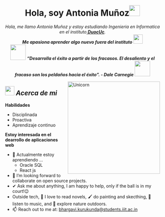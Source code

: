 <h1 align="center"><b>Hola, soy Antonia Muñoz</b><img src="https://media.giphy.com/media/hvRJCLFzcasrR4ia7z/giphy.gif" width="35"></h1>
<p align="center">
  <em>
    Hola, me llamo Antonia Muñoz y estoy estudiando Ingenieria en Informatica en el instituto<a href="https://www.duoc.cl/"> <b>DuocUc</b></a>. <br>
    <b>Me apasiona aprender algo nuevo fuera del instituto</b> <img src="https://github.com/TheDudeThatCode/TheDudeThatCode/blob/master/Assets/Developer.gif" width="30px"> 
  </em> 
  <br>
  <img src="https://media.giphy.com/media/gH3LO09IOiZIqePwv9/giphy.gif" width="50" /> <b><i align="center">“Desarrolla el éxito a partir de los fracasos. El desaliento y el fracaso son los peldaños hacia el éxito”. - Dale Carnegie</i></b> <img src="https://media.giphy.com/media/qjqUcgIyRjsl2/giphy.gif" width="50" />
</p>
<img align="right" width=300px alt="Unicorn" src="https://c.tenor.com/GN73MKBawZYAAAAi/busy-cute.gif" />

## <img src="https://media.giphy.com/media/ObNTw8Uzwy6KQ/giphy.gif" width="30px">&nbsp;***Acerca de mi***
**Habilidades**
- Disciplinada
- Proactiva
- Aprendizaje continuo
  

**Estoy interesada en el dearrollo de aplicaciones web**
- 🌱 Actualmente estoy aprendiendo ...
  - Oracle SQL
  - React js
- 👯 I’m looking forward to collaborate on open source projects.
- ✔ Ask me about anything, I am happy to help, only if the ball is in my court!😉<br>
- Outside tech, 📖 I love to read novels, 🖌️ do painting and skecthing, 🎵 listen to music, and 🌴 explore nature outdoors.
- 📫 Reach out to me at: <a href="bhargavi.kurukunda@students.iiit.ac.in">bhargavi.kurukunda@students.iiit.ac.in</a>
